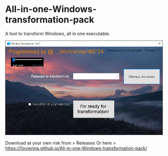 # All-in-one-Windows-transformation-pack
A tool to transform Windows, all in one executable.

![image](https://github.com/0xVienna/All-in-one-Windows-transformation-pack/raw/main/Window%20Snip.PNG)

Download at your own risk from > Releases
Or here > https://0xvienna.github.io/All-in-one-Windows-transformation-pack/
